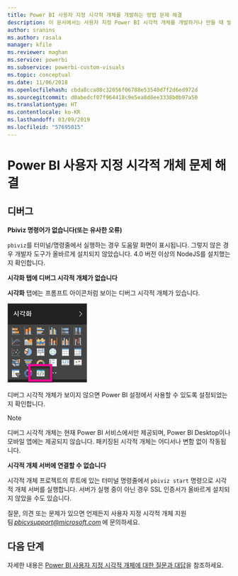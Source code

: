 ```yaml
---
title: Power BI 사용자 지정 시각적 개체를 개발하는 방법 문제 해결
description: 이 문서에서는 사용자 지정 Power BI 시각적 개체를 개발하거나 만들 때 발생할 수 있는 몇 가지 일반적인 문제에 대해 설명합니다.
author: sranins
ms.author: rasala
manager: kfile
ms.reviewer: maghan
ms.service: powerbi
ms.subservice: powerbi-custom-visuals
ms.topic: conceptual
ms.date: 11/06/2018
ms.openlocfilehash: cbda8cca80c32056f06788e53540d7f2d6ed972d
ms.sourcegitcommit: d0abedcf07f964418c9e5ea8d8ee3338b0b97a50
ms.translationtype: HT
ms.contentlocale: ko-KR
ms.lasthandoff: 03/09/2019
ms.locfileid: "57695015"
---
```

# <a name="troubleshoot-power-bi-custom-visuals"></a>Power BI 사용자 지정 시각적 개체 문제 해결

## <a name="debug"></a>디버그

**Pbiviz 명령어가 없습니다(또는 유사한 오류)**

`pbiviz`를 터미널/명령줄에서 실행하는 경우 도움말 화면이 표시됩니다. 그렇지 않은 경우 개발자 도구가 올바르게 설치되지 않았습니다. 4.0 버전 이상의 NodeJS를 설치했는지 확인합니다.

**시각화 탭에 디버그 시각적 개체가 없습니다**

**시각화** 탭에는 프롬프트 아이콘처럼 보이는 디버그 시각적 개체가 있습니다.

![시각적 개체 선택 영역](media/power-bi-custom-visuals-troubleshoot/powerbi-developer-visual-selection.png)

디버그 시각적 개체가 보이지 않으면 Power BI 설정에서 사용할 수 있도록 설정되었는지 확인합니다.

> [!NOTE]
> 디버그 시각적 개체는 현재 Power BI 서비스에서만 제공되며, Power BI Desktop이나 모바일 앱에는 제공되지 않습니다. 패키징된 시각적 개체는 어디서나 변함 없이 작동됩니다.

**시각적 개체 서버에 연결할 수 없습니다**

시각적 개체 프로젝트의 루트에 있는 터미널 명령줄에서 `pbiviz start` 명령으로 시각적 개체 서버를 실행합니다. 서버가 실행 중이 아닌 경우 SSL 인증서가 올바르게 설치되지 않았을 수도 있습니다.

질문, 의견 또는 문제가 있으면 언제든지 사용자 지정 시각적 개체 지원 팀 *pbicvsupport@microsoft.com* 에 문의하세요.

## <a name="next-steps"></a>다음 단계

자세한 내용은 [Power BI 사용자 지정 시각적 개체에 대한 질문과 대답](power-bi-custom-visuals-faq.md#organizational-custom-visuals)을 참조하세요.
